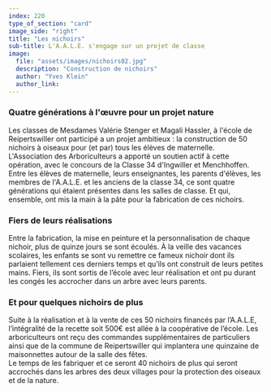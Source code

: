 ```yaml
---
index: 220
type_of_section: "card"
image_side: "right"
title: "Les nichoirs"
sub-title: L'A.A.L.E. s'engage sur un projet de classe
image:
  file: "assets/images/nichoirs02.jpg"
  description: "Construction de nichoirs"
  author: "Yves Klein"
  author_link: 
---
```


### Quatre générations à l'œuvre pour un projet nature
Les classes de Mesdames Valérie Stenger et Magali Hassler, à l'école de Reipertswiller ont participé a un projet ambitieux : la construction de 50 nichoirs à oiseaux pour (et par) tous les élèves de maternelle.  
L'Association des Arboriculteurs a apporté un soutien actif à cette opération, avec le concours de la Classe 34 d'Ingwiller et Menchhoffen. Entre les élèves de maternelle, leurs enseignantes, les parents d'élèves, les membres de l'A.A.L.E. et les anciens de la classe 34, ce sont quatre générations qui étaient présentes dans les salles de classe. Et qui, ensemble, ont mis la main à la pâte pour la fabrication de ces nichoirs.

### Fiers de leurs réalisations ### 
Entre la fabrication, la mise en peinture et la personnalisation de chaque nichoir, plus de quinze jours se sont écoulés. À la veille des vacances scolaires, les enfants se sont vu remettre ce fameux nichoir dont ils parlaient tellement ces derniers temps et qu’ils ont construit de leurs petites mains. Fiers, ils sont sortis de l’école avec leur réalisation et ont pu durant les congés les accrocher dans un arbre avec leurs parents.

### Et pour quelques nichoirs de plus
Suite à la réalisation et à la vente de ces 50 nichoirs financés par l’A.A.L.E, l’intégralité de la recette soit 500€ est allée à la coopérative de l’école. Les arboriculteurs ont reçu des commandes supplémentaires de particuliers ainsi que de la commune de Reipertswiller qui implantera une quinzaine de maisonnettes autour de la salle des fêtes.  
Le temps de les fabriquer et ce seront 40 nichoirs de plus qui seront accrochés dans les arbres des deux villages pour la protection des oiseaux et de la nature.